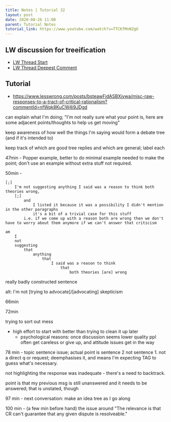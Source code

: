 ```yaml
---
title: Notes | Tutorial 32
layout: post
date: 2020-08-26 11:00
parent: Tutorial Notes
tutorial_link: https://www.youtube.com/watch?v=TTCKfMnNZgU
---
```


## LW discussion for treeification

- [LW Thread Start](https://www.lesswrong.com/posts/bsteawFidASBXiywa/misc-raw-responses-to-a-tract-of-critical-rationalism?commentId=rbXMXWgefgLZqg2Lf#u2j37Nx2TRGdP9unC)
- [LW Thread Deepest Comment](https://www.lesswrong.com/posts/bsteawFidASBXiywa/misc-raw-responses-to-a-tract-of-critical-rationalism?commentId=wbMYtA55JJrDgh2Ck#u2j37Nx2TRGdP9unC)

## Tutorial

- <https://www.lesswrong.com/posts/bsteawFidASBXiywa/misc-raw-responses-to-a-tract-of-critical-rationalism?commentId=nfWqk8KuCW4i9JDgd>

can explain what I'm doing; "I'm not really sure what your point is, here are some adjacent points/thoughts to help us get moving"

keep awareness of how well the things I'm saying would form a debate tree (and if it's intended to)

keep track of which are good tree replies and which are general; label each

47min - Popper example, better to do minimal example needed to make the point; don't use an example without extra stuff not required.

50min -

```
[;]
    I'm not suggesting anything I said was a reason to think both theories wrong,
    [;]
        and
            I listed it because it was a possibility I didn't mention in the other paragraphs
            it's a bit of a trivial case for this stuff
        i.e. if we come up with a reason both are wrong then we don't have to worry about them anymore if we can't answer that criticism
```

```
am
    I
    not
    suggesting
        that
            anything
                that
                    I said was a reason to think
                        that
                            both theories [are] wrong
```

really badly constructed sentence

alt: I'm not [trying to advocate]/[advocating] skepticism

66min

72min

trying to sort out mess

- high effort to start with better than trying to clean it up later
  - psychological reasons: once discussion seems lower quality ppl often get careless or give up, and attitude issues get in the way

78 min - topic sentence issue; actual point is sentence 2 not sentence 1. not a direct q or request; deemphasises it, and means I'm expecting TAG to guess what's necessary.

not highlighting the response was inadequate - there's a need to backtrack.

point is that my previous msg is still unanswered and it needs to be answered; that is unstated, though

97 min - next conversation: make an idea tree as I go along

100 min - (a few min before hand) the issue around "The relevance is that CR can't guarantee that any given dispute is resolveable."
